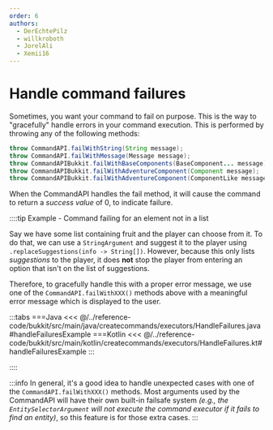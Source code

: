 ```yaml
---
order: 6
authors:
  - DerEchtePilz
  - willkroboth
  - JorelAli
  - Xemii16
---
```


# Handle command failures

Sometimes, you want your command to fail on purpose. This is the way to "gracefully" handle errors in your command execution. This is performed by throwing any of the following methods:

```java
throw CommandAPI.failWithString(String message);
throw CommandAPI.failWithMessage(Message message);
throw CommandAPIBukkit.failWithBaseComponents(BaseComponent... message);
throw CommandAPIBukkit.failWithAdventureComponent(Component message);
throw CommandAPIBukkit.failWithAdventureComponent(ComponentLike message);
```

When the CommandAPI handles the fail method, it will cause the command to return a _success value_ of 0, to indicate failure.

::::tip Example - Command failing for an element not in a list

Say we have some list containing fruit and the player can choose from it. To do that, we can use a `StringArgument` and suggest it to the player using `.replaceSuggestions(info -> String[])`. However, because this only lists _suggestions_ to the player, it does **not** stop the player from entering an option that isn't on the list of suggestions.

Therefore, to gracefully handle this with a proper error message, we use one of the `CommandAPI.failWithXXX()` methods above with a meaningful error message which is displayed to the user.

:::tabs
===Java
<<< @/../reference-code/bukkit/src/main/java/createcommands/executors/HandleFailures.java#handleFailuresExample
===Kotlin
<<< @/../reference-code/bukkit/src/main/kotlin/createcommands/executors/HandleFailures.kt#handleFailuresExample
:::

::::

:::info
In general, it's a good idea to handle unexpected cases with one of the `CommandAPI.failWithXXX()` methods.
Most arguments used by the CommandAPI will have their own built-in failsafe system _(e.g., the `EntitySelectorArgument` will not execute the command executor if it fails to find an entity)_, so this feature is for those extra cases.
:::